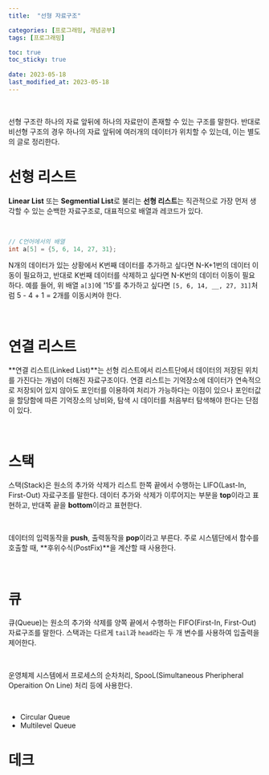 ```yaml
---
title:  "선형 자료구조"

categories: [프로그래밍, 개념공부]
tags: [프로그래밍]

toc: true
toc_sticky: true
 
date: 2023-05-18
last_modified_at: 2023-05-18
---
```


<br>

선형 구조란 하나의 자료 앞뒤에 하나의 자료만이 존재할 수 있는 구조를 말한다. 반대로 비선형 구조의 경우 하나의 자료 앞뒤에 여러개의 데이터가 위치할 수 있는데, 이는 별도의 글로 정리한다.

# 선형 리스트

**Linear List** 또는 **Segmential List**로 불리는 **선형 리스트**는 직관적으로 가장 먼저 생각할 수 있는 순백한 자료구조로, 대표적으로 배열과 레코드가 있다.

<br>

```c
// C언어에서의 배열
int a[5] = {5, 6, 14, 27, 31};
```

N개의 데이터가 있는 상황에서 K번째 데이터를 추가하고 싶다면 N-K+1번의 데이터 이동이 필요하고, 반대로 K번째 데이터를 삭제하고 싶다면 N-K번의 데이터 이동이 필요하다. 예를 들어, 위 배열 `a[3]`에 '15'를 추가하고 싶다면 `[5, 6, 14, __, 27, 31]`처럼 5 - 4 + 1 = 2개를 이동시켜야 한다.

<br>

# 연결 리스트

**연결 리스트(Linked List)**는 선형 리스트에서 리스트단에서 데이터의 저장된 위치를 가진다는 개념이 더해진 자료구조이다. 연결 리스트는 기억장소에 데이터가 연속적으로 저장되어 있지 않아도 포인터를 이용하여 처리가 가능하다는 이점이 있으나 포인터값을 할당함에 따른 기억장소의 낭비와, 탐색 시 데이터를 처음부터 탐색해야 한다는 단점이 있다.

<br>

# 스택

스택(Stack)은 원소의 추가와 삭제가 리스트 한쪽 끝에서 수행하는 LIFO(Last-In, First-Out) 자료구조를 말한다. 데이터 추가와 삭제가 이루어지는 부분을 **top**이라고 표현하고, 반대쪽 끝을 **bottom**이라고 표현한다.

<br>

데이터의 입력동작을 **push**, 출력동작을 **pop**이라고 부른다. 주로 시스템단에서 함수를 호출할 때, **후위수식(PostFix)**을 계산할 때 사용한다.

<br>

# 큐

큐(Queue)는 원소의 추가와 삭제를 양쪽 끝에서 수행하는 FIFO(First-In, First-Out) 자료구조를 말한다. 스택과는 다르게 `tail`과 `head`라는 두 개 변수를 사용하여 입출력을 제어한다.

<br>

운영체제 시스템에서 프로세스의 순차처리, SpooL(Simultaneous Pheripheral Operaition On Line) 처리 등에 사용한다.

<br>

- Circular Queue
- Multilevel Queue

# 데크